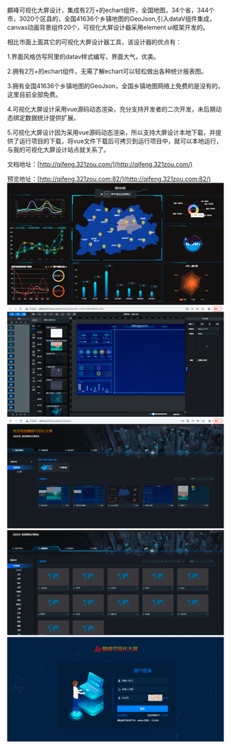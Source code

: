麒峰可视化大屏设计，集成有2万+的echart组件，全国地图，34个省，344个市，3020个区县的，全国41636个乡镇地图的GeoJson,引入dataV组件集成，canvas动画背景组件20个，可视化大屏设计器采用element ui框架开发的。

相比市面上面其它的可视化大屏设计器工具，该设计器的优点有：

1.界面风格仿写阿里的datav样式编写，界面大气，优美。

2.拥有2万+的echart组件，无需了解echart可以轻松做出各种统计报表图。

3.拥有全国41636个乡镇地图的GeoJson，全国乡镇地图网络上免费的是没有的，这里目前全部免费。

4.可视化大屏设计采用vue源码动态渲染，充分支持开发者的二次开发，未后期动态绑定数据统计提供扩展。

5.可视化大屏设计因为采用vue源码动态渲染，所以支持大屏设计本地下载，并提供了运行项目的下载，将vue文件下载后可拷贝到运行项目中，就可以本地运行，与我的可视化大屏设计站点就关系了。

文档地址：[http://qifeng.321zou.com/](http://qifeng.321zou.com/)

预览地址：[http://qifeng.321zou.com:82/](http://qifeng.321zou.com:82/)
![输入图片说明](public/image2.png)
![输入图片说明](public/image3.png)
![输入图片说明](public/image5.png)
![输入图片说明](public/image.png)
![输入图片说明](image.png)